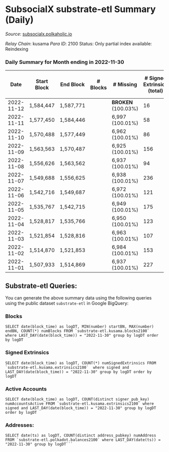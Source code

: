 # SubsocialX substrate-etl Summary (Daily)

_Source_: [subsocialx.polkaholic.io](https://subsocialx.polkaholic.io)

*Relay Chain*: kusama
*Para ID*: 2100
Status: Only partial index available: Reindexing


### Daily Summary for Month ending in 2022-11-30


| Date | Start Block | End Block | # Blocks | # Missing | # Signed Extrinsics (total) | # Active Accounts | # Addresses with Balances | # Events | # Transfers | # XCM Transfers In | # XCM Transfers Out |
| ---- | ----------- | --------- | -------- | --------- | --------------------------- | ----------------- | ------------------------- | -------- | ----------- | ------------------ | ------------------- |
| 2022-11-12 | 1,584,447 | 1,587,771 |  |  **BROKEN** (100.03%) | 16 |  |  | 6,639 |   |   |   |
| 2022-11-11 | 1,577,450 | 1,584,446 |  | 6,997 (100.01%) | 58 |  |  | 13,989 |   |   |   |
| 2022-11-10 | 1,570,488 | 1,577,449 |  | 6,962 (100.01%) | 86 |  |  | 14,014 |   |   |   |
| 2022-11-09 | 1,563,563 | 1,570,487 |  | 6,925 (100.01%) | 156 |  |  | 14,296 | 1  |   |   |
| 2022-11-08 | 1,556,626 | 1,563,562 |  | 6,937 (100.01%) | 94 |  |  | 14,128 |   |   |   |
| 2022-11-07 | 1,549,688 | 1,556,625 |  | 6,938 (100.01%) | 236 |  |  | 14,685 |   |   |   |
| 2022-11-06 | 1,542,716 | 1,549,687 |  | 6,972 (100.01%) | 121 |  |  | 14,191 |   |   |   |
| 2022-11-05 | 1,535,767 | 1,542,715 |  | 6,949 (100.01%) | 175 |  |  | 14,388 |   |   |   |
| 2022-11-04 | 1,528,817 | 1,535,766 |  | 6,950 (100.01%) | 123 |  |  | 14,183 |   |   |   |
| 2022-11-03 | 1,521,854 | 1,528,816 |  | 6,963 (100.01%) | 107 |  |  | 14,221 |   |   |   |
| 2022-11-02 | 1,514,870 | 1,521,853 |  | 6,984 (100.01%) | 153 |  |  | 14,357 |   |   |   |
| 2022-11-01 | 1,507,933 | 1,514,869 |  | 6,937 (100.01%) | 227 |  |  | 14,426 |   |   |   |

## Substrate-etl Queries:
You can generate the above summary data using the following queries using the public dataset `substrate-etl` in Google BigQuery:


### Blocks
```
SELECT date(block_time) as logDT, MIN(number) startBN, MAX(number) endBN, COUNT(*) numBlocks FROM `substrate-etl.kusama.blocks2100`  where LAST_DAY(date(block_time)) = "2022-11-30" group by logDT order by logDT
```


### Signed Extrinsics
```
SELECT date(block_time) as logDT, COUNT(*) numSignedExtrinsics FROM `substrate-etl.kusama.extrinsics2100`  where signed and LAST_DAY(date(block_time)) = "2022-11-30" group by logDT order by logDT
```


### Active Accounts
```
SELECT date(block_time) as logDT, COUNT(distinct signer_pub_key) numAccountsActive FROM `substrate-etl.kusama.extrinsics2100` where signed and LAST_DAY(date(block_time)) = "2022-11-30" group by logDT order by logDT
```


### Addresses:
```
SELECT date(ts) as logDT, COUNT(distinct address_pubkey) numAddress FROM `substrate-etl.polkadot.balances2100` where LAST_DAY(date(ts)) = "2022-11-30" group by logDT```

